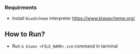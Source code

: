 ### Requirments 
- Install `BiwaScheme` interpreter  https://www.biwascheme.org/ 

## How to Run? 
- Run `& biwas <FILE_NAME>.scm` command in tarminal 

